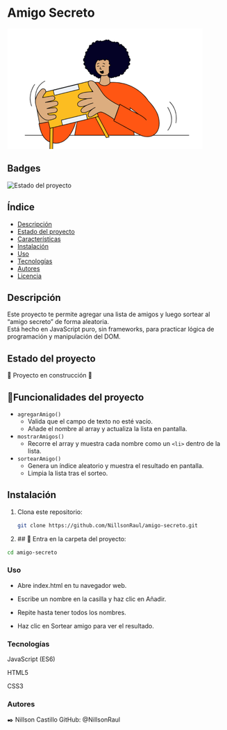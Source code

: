 # Amigo Secreto

![Portada](assets/amigo-secreto.png)

## Badges

![Estado del proyecto](https://img.shields.io/badge/STATUS-En%20desarrollo-yellow)

## Índice

- [Descripción](#descripción)
- [Estado del proyecto](#estado-del-proyecto)
- [Características](#características)
- [Instalación](#instalación)
- [Uso](#uso)
- [Tecnologías](#tecnologías)
- [Autores](#autores)
- [Licencia](#licencia)

## Descripción

Este proyecto te permite agregar una lista de amigos y luego sortear al “amigo secreto” de forma aleatoria.  
Está hecho en JavaScript puro, sin frameworks, para practicar lógica de programación y manipulación del DOM.

## Estado del proyecto
:construction: Proyecto en construcción :construction:

## :hammer:Funcionalidades del proyecto
- `agregarAmigo()`  
  - Valida que el campo de texto no esté vacío.  
  - Añade el nombre al array y actualiza la lista en pantalla.
- `mostrarAmigos()`  
  - Recorre el array y muestra cada nombre como un `<li>` dentro de la lista.
- `sortearAmigo()`  
  - Genera un índice aleatorio y muestra el resultado en pantalla.  
  - Limpia la lista tras el sorteo.

## Instalación

1. Clona este repositorio:
   ```bash
   git clone https://github.com/NillsonRaul/amigo-secreto.git

2. \## 📁 Entra en la carpeta del proyecto:
  ```bash
  cd amigo-secreto
  ```
<h3>Uso</h3>

*  Abre index.html en tu navegador web.

*  Escribe un nombre en la casilla y haz clic en Añadir.
  
*  Repite hasta tener todos los nombres.
   
*  Haz clic en Sortear amigo para ver el resultado.

<h3>Tecnologías</h3>

JavaScript (ES6)

HTML5

CSS3

<h3>Autores </h3>✒️
Nillson Castillo
GitHub: @NillsonRaul
